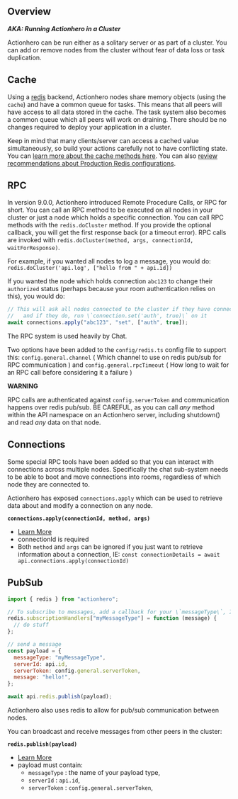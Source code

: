 ## Overview

**_AKA: Running Actionhero in a Cluster_**

Actionhero can be run either as a solitary server or as part of a cluster. You can add or remove nodes from the cluster without fear of data loss or task duplication.

## Cache

Using a [redis](http://redis.io) backend, Actionhero nodes share memory objects (using the `cache`) and have a common queue for tasks. This means that all peers will have access to all data stored in the cache. The task system also becomes a common queue which all peers will work on draining. There should be no changes required to deploy your application in a cluster.

Keep in mind that many clients/server can access a cached value simultaneously, so build your actions carefully not to have conflicting state. You can [learn more about the cache methods here](/tutorials/cache). You can also [review recommendations about Production Redis configurations](/tutorials/production-notes).

## RPC

In version 9.0.0, Actionhero introduced Remote Procedure Calls, or RPC for short. You can call an RPC method to be executed on all nodes in your cluster or just a node which holds a specific connection. You can call RPC methods with the `redis.doCluster` method. If you provide the optional callback, you will get the first response back (or a timeout error). RPC calls are invoked with `redis.doCluster(method, args, connectionId, waitForResponse)`.

For example, if you wanted all nodes to log a message, you would do: `redis.doCluster('api.log', ["hello from " + api.id])`

If you wanted the node which holds connection `abc123` to change their `authorized` status (perhaps because your room authentication relies on this), you would do:

```js
// This will ask all nodes connected to the cluster if they have connection #\`abc123\`
//   and if they do, run \`connection.set('auth', true)\` on it
await connections.apply("abc123", "set", ["auth", true]);
```

The RPC system is used heavily by Chat.

Two options have been added to the `config/redis.ts` config file to support this: `config.general.channel` ( Which channel to use on redis pub/sub for RPC communication ) and `config.general.rpcTimeout` ( How long to wait for an RPC call before considering it a failure )

**WARNING**

RPC calls are authenticated against `config.serverToken` and communication happens over redis pub/sub. BE CAREFUL, as you can call _any_ method within the API namespace on an Actionhero server, including shutdown() and read _any_ data on that node.

## Connections

Some special RPC tools have been added so that you can interact with connections across multiple nodes. Specifically the chat sub-system needs to be able to boot and move connections into rooms, regardless of which node they are connected to.

Actionhero has exposed `connections.apply` which can be used to retrieve data about and modify a connection on any node.

**`connections.apply(connectionId, method, args)`**

- [Learn More](api.connections.html)
- connectionId is required
- Both `method` and `args` can be ignored if you just want to retrieve information about a connection, IE: `const connectionDetails = await api.connections.apply(connectionId)`

## PubSub

```js
import { redis } from "actionhero";

// To subscribe to messages, add a callback for your \`messageType\`, IE:
redis.subscriptionHandlers["myMessageType"] = function (message) {
  // do stuff
};

// send a message
const payload = {
  messageType: "myMessageType",
  serverId: api.id,
  serverToken: config.general.serverToken,
  message: "hello!",
};

await api.redis.publish(payload);
```

Actionhero also uses redis to allow for pub/sub communication between nodes.

You can broadcast and receive messages from other peers in the cluster:

**`redis.publish(payload)`**

- [Learn More](api.redis.html)
- payload must contain:
  - `messageType` : the name of your payload type,
  - `serverId` : `api.id`,
  - `serverToken` : `config.general.serverToken`,
